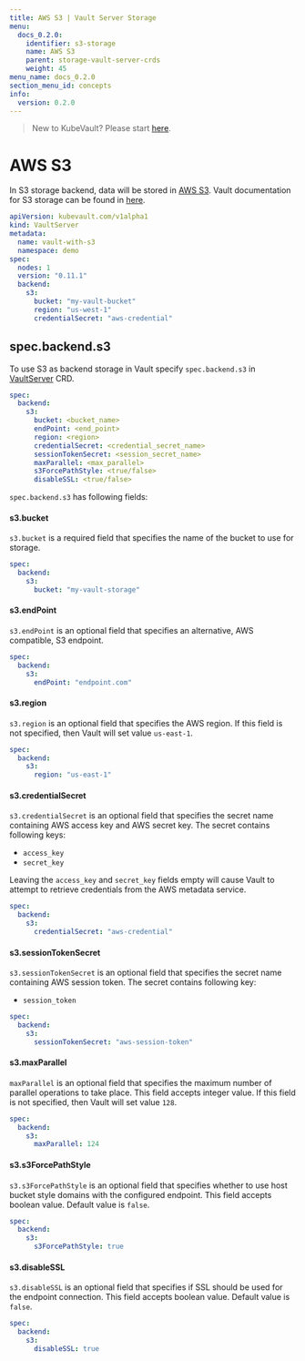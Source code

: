 ```yaml
---
title: AWS S3 | Vault Server Storage
menu:
  docs_0.2.0:
    identifier: s3-storage
    name: AWS S3
    parent: storage-vault-server-crds
    weight: 45
menu_name: docs_0.2.0
section_menu_id: concepts
info:
  version: 0.2.0
---
```


> New to KubeVault? Please start [here](/docs/0.2.0/concepts/README).

# AWS S3

In S3 storage backend, data will be stored in [AWS S3](https://aws.amazon.com/s3/). Vault documentation for S3 storage can be found in [here](https://www.vaultproject.io/docs/configuration/storage/s3.html).


```yaml
apiVersion: kubevault.com/v1alpha1
kind: VaultServer
metadata:
  name: vault-with-s3
  namespace: demo
spec:
  nodes: 1
  version: "0.11.1"
  backend:
    s3:
      bucket: "my-vault-bucket"
      region: "us-west-1"
      credentialSecret: "aws-credential"
```

## spec.backend.s3

To use S3 as backend storage in Vault specify `spec.backend.s3` in [VaultServer](/docs/0.2.0/concepts/vault-server-crds/vaultserver) CRD.

```yaml
spec:
  backend:
    s3:
      bucket: <bucket_name>
      endPoint: <end_point>
      region: <region>
      credentialSecret: <credential_secret_name>
      sessionTokenSecret: <session_secret_name>
      maxParallel: <max_parallel>
      s3ForcePathStyle: <true/false>
      disableSSL: <true/false>
```

`spec.backend.s3` has following fields:

#### s3.bucket

`s3.bucket` is a required field that specifies the name of the bucket to use for storage.

```yaml
spec:
  backend:
    s3:
      bucket: "my-vault-storage"
```

#### s3.endPoint

`s3.endPoint` is an optional field that specifies an alternative, AWS compatible, S3 endpoint.

```yaml
spec:
  backend:
    s3:
      endPoint: "endpoint.com"
```

#### s3.region

`s3.region` is an optional field that specifies the AWS region. If this field is not specified, then Vault will set value `us-east-1`.

```yaml
spec:
  backend:
    s3:
      region: "us-east-1"
```

#### s3.credentialSecret

`s3.credentialSecret` is an optional field that specifies the secret name containing AWS access key and AWS secret key. The secret contains following keys:
  
- `access_key`
- `secret_key`

Leaving the `access_key` and `secret_key` fields empty will cause Vault to attempt to retrieve credentials from the AWS metadata service.

```yaml
spec:
  backend:
    s3:
      credentialSecret: "aws-credential"
```

#### s3.sessionTokenSecret

`s3.sessionTokenSecret` is an optional field that specifies the secret name containing AWS session token. The secret contains following key:
  
- `session_token`

```yaml
spec:
  backend:
    s3:
      sessionTokenSecret: "aws-session-token"
```

#### s3.maxParallel

`maxParallel` is an optional field that specifies the maximum number of parallel operations to take place. This field accepts integer value. If this field is not specified, then Vault will set value `128`.

```yaml
spec:
  backend:
    s3:
      maxParallel: 124
```

#### s3.s3ForcePathStyle

`s3.s3ForcePathStyle` is an optional field that specifies whether to use host bucket style domains with the configured endpoint. This field accepts boolean value. Default value is `false`.

```yaml
spec:
  backend:
    s3:
      s3ForcePathStyle: true
```

#### s3.disableSSL

`s3.disableSSL` is an optional field that specifies if SSL should be used for the endpoint connection. This field accepts boolean value. Default value is `false`.

```yaml
spec:
  backend:
    s3:
      disableSSL: true
```
